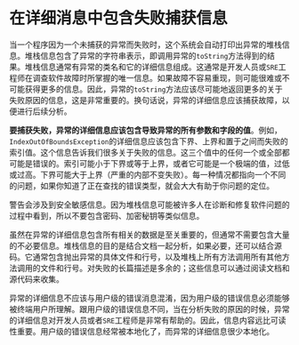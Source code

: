 # 在详细消息中包含失败捕获信息

当一个程序因为一个未捕获的异常而失败时，这个系统会自动打印出异常的堆栈信息。堆栈信息包含了异常的字符串表示，即调用异常的`toString`方法得到的结果。堆栈信息通常有异常的类名和它的详细信息组成。这通常是开发人员或`SRE`工程师在调查软件故障时所掌握的唯一信息。如果故障不容易重现，则可能很难或不可能获得更多的信息。因此，异常的`toString`方法应该尽可能地返回更多的关于失败原因的信息，这是非常重要的。换句话说，异常的详细信息应该捕获故障，以便进行后续分析。

**要捕获失败，异常的详细信息应该包含导致异常的所有参数和字段的值**。例如，`IndexOutOfBoundsException`的详细信息应该包含下界、上界和置于之间而失败的索引值。这个信息告诉我们很多关于失败的信息。这三个值中的任何一个或全部都可能是错误的。索引可能小于下界或等于上界，或者它可能是一个极端的值，过低或过高。下界可能大于上界（严重的内部不变失败）。每一种情况都指向一个不同的问题，如果你知道了正在查找的错误类型，就会大大有助于你问题的定位。

警告会涉及到安全敏感信息。因为堆栈信息可能被许多人在诊断和修复软件问题的过程中看到，所以不要包含密码、加密秘钥等类似信息。

虽然在异常的详细信息包含所有相关的数据是至关重要的，但通常不需要包含大量的不必要信息。堆栈信息的目的是结合文档一起分析，如果必要，还可以结合源码。它通常包含抛出异常的具体文件和行号，以及堆栈上所有方法调用所有其他方法调用的文件和行号。对失败的长篇描述是多余的；这些信息可以通过阅读文档和源代码来收集。

异常的详细信息不应该与用户级的错误消息混淆，因为用户级的错误信息必须能够被终端用户所理解。跟用户级的错误信息不同，当在分析失败的原因的时候，异常的详细信息对开发人员或者`SRE`工程师是非常有帮助的。因此，信息内容远比可读性重要。用户级的错误信息经常被本地化了，而异常的详细信息很少本地化。




